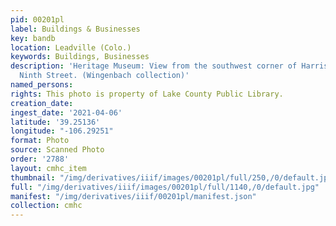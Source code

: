 ```yaml
---
pid: 00201pl
label: Buildings & Businesses
key: bandb
location: Leadville (Colo.)
keywords: Buildings, Businesses
description: 'Heritage Museum: View from the southwest corner of Harrison Avenue and
  Ninth Street. (Wingenbach collection)'
named_persons: 
rights: This photo is property of Lake County Public Library.
creation_date: 
ingest_date: '2021-04-06'
latitude: '39.25136'
longitude: "-106.29251"
format: Photo
source: Scanned Photo
order: '2788'
layout: cmhc_item
thumbnail: "/img/derivatives/iiif/images/00201pl/full/250,/0/default.jpg"
full: "/img/derivatives/iiif/images/00201pl/full/1140,/0/default.jpg"
manifest: "/img/derivatives/iiif/00201pl/manifest.json"
collection: cmhc
---
```

